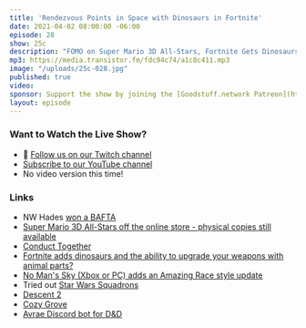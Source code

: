 ```yaml
---
title: 'Rendezvous Points in Space with Dinosaurs in Fortnite'
date: 2021-04-02 08:00:00 -06:00
episode: 28
show: 25c
description: "FOMO on Super Mario 3D All-Stars, Fortnite Gets Dinosaurs, No Man's Sky Amazing Race, and Nick DM's a D&D Campaign."
mp3: https://media.transistor.fm/fdc94c74/a1c8c411.mp3
image: "/uploads/25c-028.jpg"
published: true
video:
sponsor: Support the show by joining the [Goodstuff.network Patreon](https://www.patreon.com/goodstuff)
layout: episode
---
```


### Want to Watch the Live Show?

* 💙 [Follow us on our Twitch channel](https://goodstuff.network/twitch/)
* [Subscribe to our YouTube channel](https://www.youtube.com/user/goodstuffdotfm?sub_confirmation=1)
* No video version this time!

### Links

- NW Hades [won a BAFTA](https://twitter.com/BAFTAGames/status/1375182907472547843)
- [Super Mario 3D All-Stars off the online store - physical copies still available](https://twitter.com/walmartcagaming/status/1377637002984701971?s=21)
- [Conduct Together](https://www.nintendo.com/games/detail/conduct-together-switch/)
- [Fortnite adds dinosaurs and the ability to upgrade your weapons with animal parts?](https://www.theverge.com/2021/3/30/22357140/fortnite-primal-update-egg-hatch-dinosaur-raptor)
- [No Man's Sky (Xbox or PC) adds an Amazing Race style update](https://www.polygon.com/22359004/no-mans-sky-expeditions-release-date-patch-explained-new-hud-missions-sentinels-seasons)
- Tried out [Star Wars Squadrons](https://www.ea.com/games/starwars/squadrons?isLocalized=true)
- [Descent 2](https://en.wikipedia.org/wiki/Descent_II)
- [Cozy Grove](https://apps.apple.com/us/app/cozy-grove/id1466130749)
- [Avrae Discord bot for D&D](https://avrae.io/)